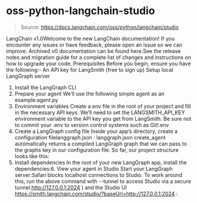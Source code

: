 # oss-python-langchain-studio

> Source: https://docs.langchain.com/oss/python/langchain/studio

LangChain v1.0Welcome to the new LangChain documentation! If you encounter any issues or have feedback, please open an issue so we can improve. Archived v0 documentation can be found here.See the release notes and migration guide for a complete list of changes and instructions on how to upgrade your code.
Prerequisites
Before you begin, ensure you have the following:- An API key for LangSmith (free to sign up)
Setup local LangGraph server
1. Install the LangGraph CLI
2. Prepare your agent
We’ll use the following simple agent as an example:agent.py
3. Environment variables
Create a.env
file in the root of your project and fill in the necessary API keys. We’ll need to set the LANGSMITH_API_KEY
environment variable to the API key you get from LangSmith.
Be sure not to commit your
.env
to version control systems such as Git!.env
4. Create a LangGraph config file
Inside your app’s directory, create a configuration filelanggraph.json
:
langgraph.json
create_agent
automatically returns a compiled LangGraph graph that we can pass to the graphs
key in our configuration file.
So far, our project structure looks like this:
5. Install dependencies
In the root of your new LangGraph app, install the dependencies:6. View your agent in Studio
Start your LangGraph server:Safari blocks
localhost
connections to Studio. To work around this, run the above command with --tunnel
to access Studio via a secure tunnel.http://127.0.0.1:2024
) and the Studio UI https://smith.langchain.com/studio/?baseUrl=http://127.0.0.1:2024
: